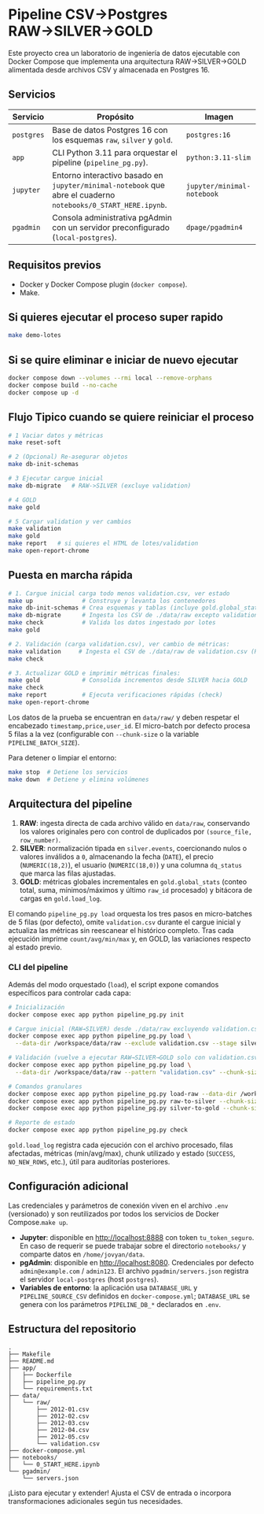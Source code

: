 # Pipeline CSV→Postgres RAW→SILVER→GOLD

Este proyecto crea un laboratorio de ingeniería de datos ejecutable con Docker Compose que implementa una arquitectura RAW→SILVER→GOLD alimentada desde archivos CSV y almacenada en Postgres 16.

## Servicios

| Servicio   | Propósito                                                                                                     | Imagen                     |
| ---------- | ------------------------------------------------------------------------------------------------------------- | -------------------------- |
| `postgres` | Base de datos Postgres 16 con los esquemas `raw`, `silver` y `gold`.                                          | `postgres:16`              |
| `app`      | CLI Python 3.11 para orquestar el pipeline (`pipeline_pg.py`).                                                | `python:3.11-slim`         |
| `jupyter`  | Entorno interactivo basado en `jupyter/minimal-notebook` que abre el cuaderno `notebooks/0_START_HERE.ipynb`. | `jupyter/minimal-notebook` |
| `pgadmin`  | Consola administrativa pgAdmin con un servidor preconfigurado (`local-postgres`).                             | `dpage/pgadmin4`           |

## Requisitos previos

- Docker y Docker Compose plugin (`docker compose`).
- Make.

## Si quieres ejecutar el proceso super rapido

```bash
make demo-lotes
```

## Si se quire eliminar e iniciar de nuevo ejecutar

```bash
docker compose down --volumes --rmi local --remove-orphans
docker compose build --no-cache
docker compose up -d
```

## Flujo Tipico cuando se quiere reiniciar el proceso

```bash
# 1 Vaciar datos y métricas
make reset-soft

# 2 (Opcional) Re-asegurar objetos
make db-init-schemas

# 3 Ejecutar cargue inicial
make db-migrate   # RAW->SILVER (excluye validation)

# 4 GOLD
make gold

# 5 Cargar validation y ver cambios
make validation
make gold
make report   # si quieres el HTML de lotes/validation
make open-report-chrome
```

## Puesta en marcha rápida

```bash
# 1. Cargue inicial carga todo menos validation.csv, ver estado
make up              # Construye y levanta los contenedores
make db-init-schemas # Crea esquemas y tablas (incluye gold.global_stats y gold.load_log)
make db-migrate      # Ingesta los CSV de ./data/raw excepto validation.csv (RAW→SILVER)
make check           # Valida los datos ingestado por lotes
make gold

# 2. Validación (carga validation.csv), ver cambio de métricas:
make validation     # Ingesta el CSV de ./data/raw de validation.csv (RAW→SILVER)
make check

# 3. Actualizar GOLD e imprimir métricas finales:
make gold            # Consolida incrementos desde SILVER hacia GOLD
make check
make report          # Ejecuta verificaciones rápidas (check)
make open-report-chrome
```

Los datos de la prueba se encuentran en `data/raw/` y deben respetar el encabezado `timestamp,price,user_id`. El micro-batch por defecto procesa 5 filas a la vez (configurable con `--chunk-size` o la variable `PIPELINE_BATCH_SIZE`).

Para detener o limpiar el entorno:

```bash
make stop  # Detiene los servicios
make down  # Detiene y elimina volúmenes
```

## Arquitectura del pipeline

1. **RAW**: ingesta directa de cada archivo válido en `data/raw`, conservando los valores originales pero con control de duplicados por `(source_file, row_number)`.
2. **SILVER**: normalización tipada en `silver.events`, coercionando nulos o valores inválidos a `0`, almacenando la fecha (`DATE`), el precio (`NUMERIC(18,2)`), el usuario (`NUMERIC(18,0)`) y una columna `dq_status` que marca las filas ajustadas.
3. **GOLD**: métricas globales incrementales en `gold.global_stats` (conteo total, suma, mínimos/máximos y último `raw_id` procesado) y bitácora de cargas en `gold.load_log`.

El comando `pipeline_pg.py load` orquesta los tres pasos en micro-batches de 5 filas (por defecto), omite `validation.csv` durante el cargue inicial y actualiza las métricas sin reescanear el histórico completo. Tras cada ejecución imprime `count/avg/min/max` y, en GOLD, las variaciones respecto al estado previo.

### CLI del pipeline

Además del modo orquestado (`load`), el script expone comandos específicos para controlar cada capa:

```bash
# Inicialización
docker compose exec app python pipeline_pg.py init

# Cargue inicial (RAW→SILVER) desde ./data/raw excluyendo validation.csv
docker compose exec app python pipeline_pg.py load \
  --data-dir /workspace/data/raw --exclude validation.csv --stage silver --chunk-size 5

# Validación (vuelve a ejecutar RAW→SILVER→GOLD solo con validation.csv)
docker compose exec app python pipeline_pg.py load \
  --data-dir /workspace/data/raw --pattern "validation.csv" --chunk-size 5

# Comandos granulares
docker compose exec app python pipeline_pg.py load-raw --data-dir /workspace/data/raw --exclude validation.csv
docker compose exec app python pipeline_pg.py raw-to-silver --chunk-size 5
docker compose exec app python pipeline_pg.py silver-to-gold --chunk-size 5

# Reporte de estado
docker compose exec app python pipeline_pg.py check
```

`gold.load_log` registra cada ejecución con el archivo procesado, filas afectadas, métricas (min/avg/max), chunk utilizado y estado (`SUCCESS`, `NO_NEW_ROWS`, etc.), útil para auditorías posteriores.

## Configuración adicional

Las credenciales y parámetros de conexión viven en el archivo `.env` (versionado) y son reutilizados por todos los servicios de Docker Compose.`make up`.

- **Jupyter**: disponible en [http://localhost:8888](http://localhost:8888) con token `tu_token_seguro`. En caso de requerir se puede trabajar sobre el directorio `notebooks/` y comparte datos en `/home/jovyan/data`.
- **pgAdmin**: disponible en [http://localhost:8080](http://localhost:8080). Credenciales por defecto `admin@example.com` / `admin123`. El archivo `pgadmin/servers.json` registra el servidor `local-postgres` (host `postgres`).
- **Variables de entorno**: la aplicación usa `DATABASE_URL` y `PIPELINE_SOURCE_CSV` definidos en `docker-compose.yml`; `DATABASE_URL` se genera con los parámetros `PIPELINE_DB_*` declarados en `.env`.

## Estructura del repositorio

```
.
├── Makefile
├── README.md
├── app/
│   ├── Dockerfile
│   ├── pipeline_pg.py
│   └── requirements.txt
├── data/
│   └── raw/
│       ├── 2012-01.csv
│       ├── 2012-02.csv
│       ├── 2012-03.csv
│       ├── 2012-04.csv
│       ├── 2012-05.csv
│       └── validation.csv
├── docker-compose.yml
├── notebooks/
│   └── 0_START_HERE.ipynb
└── pgadmin/
    └── servers.json
```

¡Listo para ejecutar y extender! Ajusta el CSV de entrada o incorpora transformaciones adicionales según tus necesidades.
